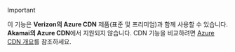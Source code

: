 > [!IMPORTANT]
> 이 기능은 **Verizon의 Azure CDN** 제품(표준 및 프리미엄)과 함께 사용할 수 있습니다. **Akamai의 Azure CDN**에서 지원되지 않습니다. CDN 기능을 비교하려면 [Azure CDN 개요](../articles/cdn/cdn-overview.md#azure-cdn-features)를 참조하세요.
> 
> 

